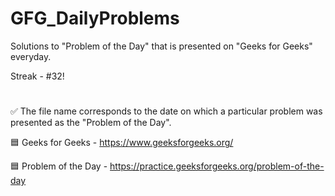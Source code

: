 # GFG_DailyProblems
Solutions to "Problem of the Day" that is presented on "Geeks for Geeks" everyday.

Streak - #32!
#
✅ The file name corresponds to the date on which a particular problem was presented as the "Problem of the Day".

🟦 Geeks for Geeks - https://www.geeksforgeeks.org/

🟦 Problem of the Day - https://practice.geeksforgeeks.org/problem-of-the-day
#